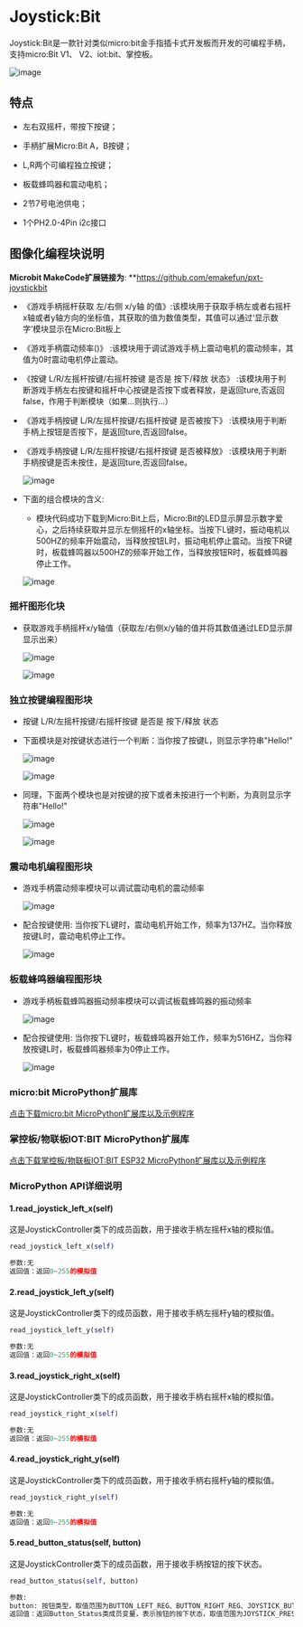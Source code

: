 # Joystick:Bit

Joystick:Bit是一款针对类似micro:bit金手指插卡式开发板而开发的可编程手柄，支持micro:Bit V1、 V2、iot:bit、掌控板。

![image](picture/joystickbit.jpg)

## 特点

- 左右双摇杆，带按下按键；

- 手柄扩展Micro:Bit A，B按键；

- L,R两个可编程独立按键；

- 板载蜂鸣器和震动电机；

- 2节7号电池供电；

- 1个PH2.0-4Pin i2c接口

## 图像化编程块说明

 **Microbit MakeCode扩展链接为**: **<https://github.com/emakefun/pxt-joystickbit>

- 《游戏手柄摇杆获取 左/右侧 x/y轴 的值》:该模块用于获取手柄左或者右摇杆x轴或者y轴方向的坐标值，其获取的值为数值类型，其值可以通过‘显示数字’模块显示在Micro:Bit板上
- 《游戏手柄震动频率()》 :该模块用于调试游戏手柄上震动电机的震动频率，其值为0时震动电机停止震动。
- 《按键 L/R/左摇杆按键/右摇杆按键 是否是 按下/释放 状态》 :该模块用于判断游戏手柄左右按键和摇杆中心按键是否按下或者释放，是返回ture,否返回false，作用于判断模块（如果...则执行...）
- 《游戏手柄按键 L/R/左摇杆按键/右摇杆按键 是否被按下》 :该模块用于判断手柄上按钮是否按下，是返回ture,否返回false。
- 《游戏手柄按键 L/R/左摇杆按键/右摇杆按键 是否被释放》 :该模块用于判断手柄按键是否未按住，是返回ture,否返回false。

   ![image](picture/1.jpg)

- 下面的组合模块的含义:
  - 模块代码成功下载到Micro:Bit上后，Micro:Bit的LED显示屏显示数字爱心，之后持续获取并显示左侧摇杆的x轴坐标。当按下L键时，振动电机以500HZ的频率开始震动，当释放按钮L时，振动电机停止震动。当按下R键时，板载蜂鸣器以500HZ的频率开始工作，当释放按钮R时，板载蜂鸣器停止工作。

   ![image](picture/000.jpg)

### 摇杆图形化块

- 获取游戏手柄摇杆x/y轴值（获取左/右侧x/y轴的值并将其数值通过LED显示屏显示出来）

   ![image](picture/11.jpg)

   ![image](picture/12.jpg)

### 独立按键编程图形块

- 按键 L/R/左摇杆按键/右摇杆按键 是否是 按下/释放 状态
- 下面模块是对按键状态进行一个判断：当你按了按键L，则显示字符串"Hello!"

   ![image](picture/21.jpg)

   ![image](picture/22.jpg)

- 同理，下面两个模块也是对按键的按下或者未按进行一个判断，为真则显示字符串"Hello!"

   ![image](picture/23.jpg)

   ![image](picture/24.jpg)

### 震动电机编程图形块

- 游戏手柄震动频率模块可以调试震动电机的震动频率

   ![image](picture/31.jpg)

- 配合按键使用: 当你按下L键时，震动电机开始工作，频率为137HZ。当你释放按键L时，震动电机停止工作。

   ![image](picture/32.jpg)

### 板载蜂鸣器编程图形块

- 游戏手柄板载蜂鸣器振动频率模块可以调试板载蜂鸣器的振动频率

   ![image](picture/41.jpg)

- 配合按键使用: 当你按下L键时，板载蜂鸣器开始工作，频率为516HZ，当你释放按键L时，板载蜂鸣器频率为0停止工作。

  ![image](picture/43.jpg)

### micro:bit MicroPython扩展库

[点击下载micro:bit MicroPython扩展库以及示例程序](zh-cn/microbit/joystickbit/microbit_joystick_controller.zip ':ignore')

### 掌控板/物联板IOT:BIT MicroPython扩展库

[点击下载掌控板/物联板IOT:BIT ESP32 MicroPython扩展库以及示例程序](zh-cn/microbit/joystickbit/esp32_joystick_controller.zip ':ignore')

### MicroPython API详细说明

#### 1.read_joystick_left_x(self)

这是JoystickController类下的成员函数，用于接收手柄左摇杆x轴的模拟值。

```python
read_joystick_left_x(self)

参数:无
返回值：返回0~255的模拟值

```

#### 2.read_joystick_left_y(self)

这是JoystickController类下的成员函数，用于接收手柄左摇杆y轴的模拟值。

```python
read_joystick_left_y(self)

参数:无
返回值：返回0~255的模拟值

```

#### 3.read_joystick_right_x(self)

这是JoystickController类下的成员函数，用于接收手柄右摇杆x轴的模拟值。

```python
read_joystick_right_x(self)

参数:无
返回值：返回0~255的模拟值

```

#### 4.read_joystick_right_y(self)

这是JoystickController类下的成员函数，用于接收手柄右摇杆y轴的模拟值。

```python
read_joystick_right_y(self)

参数:无
返回值：返回0~255的模拟值

```

#### 5.read_button_status(self, button)

这是JoystickController类下的成员函数，用于接收手柄按钮的按下状态。

```python
read_button_status(self, button)

参数:
button: 按钮类型，取值范围为BUTTON_LEFT_REG、BUTTON_RIGHT_REG、JOYSTICK_BUTTON_RIGHT、JOYSTICK_BUTTON_LEFT，分别表示左侧按键、右侧按键、左摇杆按键、右摇杆按键。
返回值：返回Button_Status类成员变量，表示按钮的按下状态，取值范围为JOYSTICK_PRESS_DOWN、JOYSTICK_PRESS_UP、JOYSTICK_SINGLE_CLICK、JOYSTICK_DOUBLE_CLICK、JOYSTICK_LONG_PRESS。分别表示按下、释放、单击、双击、长按。

```
